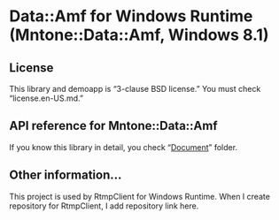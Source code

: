 # Data::Amf for Windows Runtime (Mntone::Data::Amf, Windows 8.1)

## License
This library and demoapp is “3-clause BSD license.”
You must check “license.en-US.md.”

## API reference for Mntone::Data::Amf
If you know this library in detail, you check “[Document](./Document/)” folder.

## Other information…
This project is used by RtmpClient for Windows Runtime. When I create repository for RtmpClient, I add repository link here.
